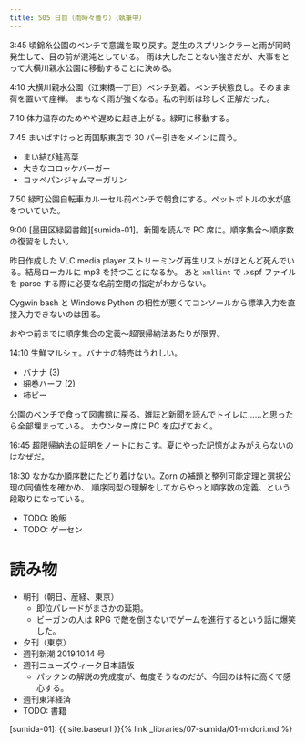 ```yaml
---
title: 505 日目（雨時々曇り）（執筆中）
---
```


3:45 頃錦糸公園のベンチで意識を取り戻す。芝生のスプリンクラーと雨が同時発生して、目の前が混沌としている。
雨は大したことない強さだが、大事をとって大横川親水公園に移動することに決める。

4:10 大横川親水公園（江東橋一丁目）ベンチ到着。ベンチ状態良し。そのまま荷を置いて座禅。
まもなく雨が強くなる。私の判断は珍しく正解だった。

7:10 体力温存のためやや遅めに起き上がる。緑町に移動する。

7:45 まいばすけっと両国駅東店で 30 パー引きをメインに買う。
* まい結び鮭高菜
* 大きなコロッケバーガー
* コッペパンジャムマーガリン

7:50 緑町公園自転車カルーセル前ベンチで朝食にする。ペットボトルの水が底をついていた。

9:00 [墨田区緑図書館][sumida-01]。新聞を読んで PC 席に。順序集合～順序数の復習をしたい。

昨日作成した VLC media player ストリーミング再生リストがほとんど死んでいる。結局ローカルに mp3 を持つことになるか。
あと `xmllint` で .xspf ファイルを parse する際に必要な名前空間の指定がわからない。

Cygwin bash と Windows Python の相性が悪くてコンソールから標準入力を直接入力できないのは困る。

おやつ前までに順序集合の定義～超限帰納法あたりが限界。

14:10 生鮮マルシェ。バナナの特売はうれしい。
* バナナ (3)
* 細巻ハーフ (2)
* 柿ピー

公園のベンチで食って図書館に戻る。雑誌と新聞を読んでトイレに……と思ったら全部埋まっている。
カウンター席に PC を広げておく。

16:45 超限帰納法の証明をノートにおこす。夏にやった記憶がよみがえらないのはなぜだ。

18:30 なかなか順序数にたどり着けない。Zorn の補題と整列可能定理と選択公理の同値性を確かめ、
順序同型の理解をしてからやっと順序数の定義、という段取りになっている。

* TODO: 晩飯
* TODO: ゲーセン

# 読み物

* 朝刊（朝日、産経、東京）
  * 即位パレードがまさかの延期。
  * ビーガンの人は RPG で敵を倒さないでゲームを進行するという話に爆笑した。
* 夕刊（東京）
* 週刊新潮 2019.10.14 号
* 週刊ニューズウィーク日本語版
  * パックンの解説の完成度が、毎度そうなのだが、今回のは特に高くて感心する。
* 週刊東洋経済
* TODO: 書籍

[sumida-01]: {{ site.baseurl }}{% link _libraries/07-sumida/01-midori.md %}
